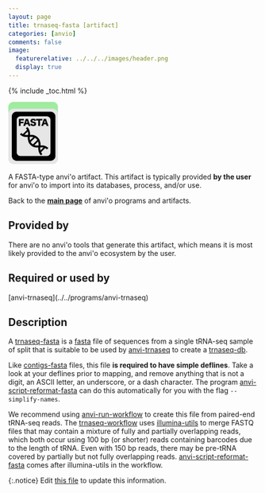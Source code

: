 ```yaml
---
layout: page
title: trnaseq-fasta [artifact]
categories: [anvio]
comments: false
image:
  featurerelative: ../../../images/header.png
  display: true
---
```



{% include _toc.html %}


<img src="../../images/icons/FASTA.png" alt="FASTA" style="width:100px; border:none" />

A FASTA-type anvi'o artifact. This artifact is typically provided **by the user** for anvi'o to import into its databases, process, and/or use.

Back to the **[main page](../../)** of anvi'o programs and artifacts.

## Provided by


There are no anvi'o tools that generate this artifact, which means it is most likely provided to the anvi'o ecosystem by the user.


## Required or used by


<p style="text-align: left" markdown="1"><span class="artifact-r">[anvi-trnaseq](../../programs/anvi-trnaseq)</span></p>


## Description

A <span class="artifact-n">[trnaseq-fasta](/software/anvio/help/7/artifacts/trnaseq-fasta)</span> is a <span class="artifact-n">[fasta](/software/anvio/help/7/artifacts/fasta)</span> file of sequences from a single tRNA-seq sample of split that is suitable to be used by <span class="artifact-n">[anvi-trnaseq](/software/anvio/help/7/programs/anvi-trnaseq)</span> to create a <span class="artifact-n">[trnaseq-db](/software/anvio/help/7/artifacts/trnaseq-db)</span>.

Like <span class="artifact-n">[contigs-fasta](/software/anvio/help/7/artifacts/contigs-fasta)</span> files, this file **is required to have simple deflines**. Take a look at your deflines prior to mapping, and remove anything that is not a digit, an ASCII letter, an underscore, or a dash character. The program <span class="artifact-n">[anvi-script-reformat-fasta](/software/anvio/help/7/programs/anvi-script-reformat-fasta)</span> can do this automatically for you with the flag `--simplify-names`.

We recommend using <span class="artifact-n">[anvi-run-workflow](/software/anvio/help/7/programs/anvi-run-workflow)</span> to create this file from paired-end tRNA-seq reads. The <span class="artifact-n">[trnaseq-workflow](/software/anvio/help/7/artifacts/trnaseq-workflow)</span> uses [illumina-utils](https://github.com/merenlab/illumina-utils) to merge FASTQ files that may contain a mixture of fully and partially overlapping reads, which both occur using 100 bp (or shorter) reads containing barcodes due to the length of tRNA. Even with 150 bp reads, there may be pre-tRNA covered by partially but not fully overlapping reads. <span class="artifact-n">[anvi-script-reformat-fasta](/software/anvio/help/7/programs/anvi-script-reformat-fasta)</span> comes after illumina-utils in the workflow.


{:.notice}
Edit [this file](https://github.com/merenlab/anvio/tree/master/anvio/docs/artifacts/trnaseq-fasta.md) to update this information.

